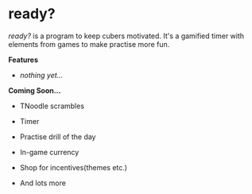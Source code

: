# ready?

*ready?* is a program to keep cubers motivated. It's a gamified timer with elements from games to make practise more fun.

**Features**

* *nothing yet...*

**Coming Soon...**

* TNoodle scrambles

* Timer

* Practise drill of the day

* In-game currency

* Shop for incentives(themes etc.)

* And lots more

